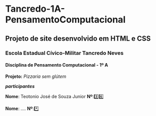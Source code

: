 # Tancredo-1A-PensamentoComputacional
## Projeto de site desenvolvido em HTML e CSS


### Escola Estadual Cívico-Militar Tancredo Neves

#### Disciplina de Pensamento Computacional - 1º A

**Projeto:** *Pizzaria sem glútem*

***participantes***


**Nome**: Teotonio José de Souza Junior **Nº**:3️⃣6️⃣


**Nome**: ....                          **Nº**:*️⃣
